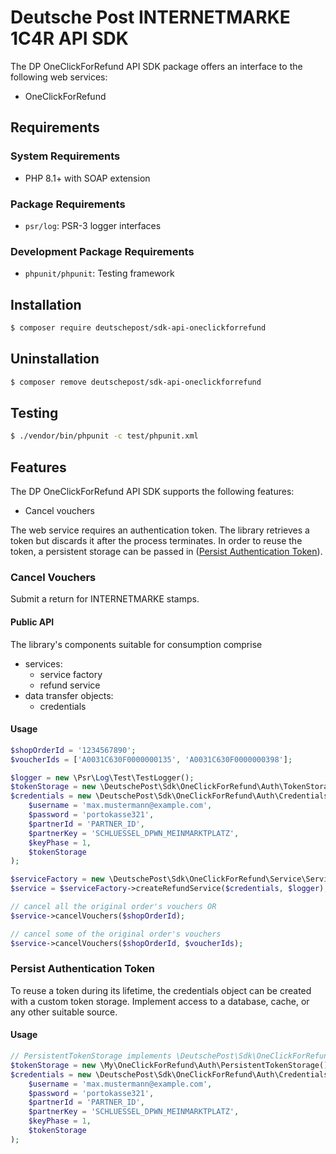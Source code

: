 # Deutsche Post INTERNETMARKE 1C4R API SDK

The DP OneClickForRefund API SDK package offers an interface to the following web services:

- OneClickForRefund

## Requirements

### System Requirements

- PHP 8.1+ with SOAP extension

### Package Requirements

- `psr/log`: PSR-3 logger interfaces

### Development Package Requirements

- `phpunit/phpunit`: Testing framework

## Installation

```bash
$ composer require deutschepost/sdk-api-oneclickforrefund
```

## Uninstallation

```bash
$ composer remove deutschepost/sdk-api-oneclickforrefund
```

## Testing

```bash
$ ./vendor/bin/phpunit -c test/phpunit.xml
```

## Features

The DP OneClickForRefund API SDK supports the following features:

* Cancel vouchers

The web service requires an authentication token.  The library
retrieves a token but discards it after the process terminates.
In order to reuse the token, a persistent storage can be passed in
([Persist Authentication Token](#persist-authentication-token)).

### Cancel Vouchers

Submit a return for INTERNETMARKE stamps.

#### Public API

The library's components suitable for consumption comprise

* services:
    * service factory
    * refund service
* data transfer objects:
    * credentials

#### Usage

```php
$shopOrderId = '1234567890';
$voucherIds = ['A0031C630F0000000135', 'A0031C630F0000000398'];

$logger = new \Psr\Log\Test\TestLogger();
$tokenStorage = new \DeutschePost\Sdk\OneClickForRefund\Auth\TokenStorage();
$credentials = new \DeutschePost\Sdk\OneClickForRefund\Auth\Credentials(
    $username = 'max.mustermann@example.com',
    $password = 'portokasse321',
    $partnerId = 'PARTNER_ID',
    $partnerKey = 'SCHLUESSEL_DPWN_MEINMARKTPLATZ',
    $keyPhase = 1,
    $tokenStorage
);

$serviceFactory = new \DeutschePost\Sdk\OneClickForRefund\Service\ServiceFactory();
$service = $serviceFactory->createRefundService($credentials, $logger);

// cancel all the original order's vouchers OR
$service->cancelVouchers($shopOrderId);

// cancel some of the original order's vouchers
$service->cancelVouchers($shopOrderId, $voucherIds);
```

### Persist Authentication Token

To reuse a token during its lifetime, the credentials object can be created with
a custom token storage. Implement access to a database, cache, or any other
suitable source.

#### Usage

```php
// PersistentTokenStorage implements \DeutschePost\Sdk\OneClickForRefund\Api\TokenStorageInterface
$tokenStorage = new \My\OneClickForRefund\Auth\PersistentTokenStorage();
$credentials = new \DeutschePost\Sdk\OneClickForRefund\Auth\Credentials(
    $username = 'max.mustermann@example.com',
    $password = 'portokasse321',
    $partnerId = 'PARTNER_ID',
    $partnerKey = 'SCHLUESSEL_DPWN_MEINMARKTPLATZ',
    $keyPhase = 1,
    $tokenStorage
);
```
